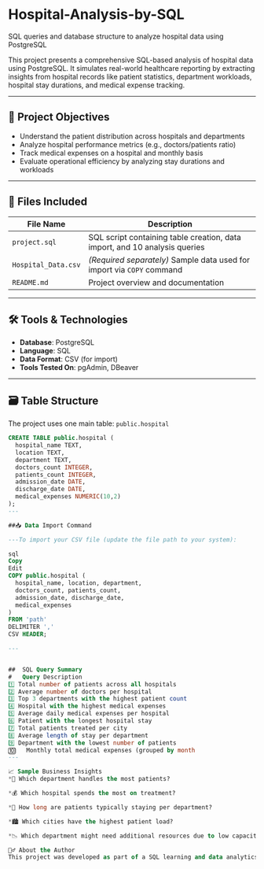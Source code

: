 # Hospital-Analysis-by-SQL
SQL queries and database structure to analyze hospital data using PostgreSQL

This project presents a comprehensive SQL-based analysis of hospital data using PostgreSQL. It simulates real-world healthcare reporting by extracting insights from hospital records like patient statistics, department workloads, hospital stay durations, and medical expense tracking.

---

## 📌 Project Objectives

- Understand the patient distribution across hospitals and departments
- Analyze hospital performance metrics (e.g., doctors/patients ratio)
- Track medical expenses on a hospital and monthly basis
- Evaluate operational efficiency by analyzing stay durations and workloads

---

## 📂 Files Included

| File Name         | Description                                      |
|------------------|--------------------------------------------------|
| `project.sql`     | SQL script containing table creation, data import, and 10 analysis queries |
| `Hospital_Data.csv` | *(Required separately)* Sample data used for import via `COPY` command |
| `README.md`       | Project overview and documentation              |

---

## 🛠️ Tools & Technologies

- **Database**: PostgreSQL
- **Language**: SQL
- **Data Format**: CSV (for import)
- **Tools Tested On**: pgAdmin, DBeaver

---

## 🗃️ Table Structure

The project uses one main table: `public.hospital`

```sql
CREATE TABLE public.hospital (
  hospital_name TEXT,
  location TEXT,
  department TEXT,
  doctors_count INTEGER,
  patients_count INTEGER,
  admission_date DATE,
  discharge_date DATE,
  medical_expenses NUMERIC(10,2)
);
---

##📥 Data Import Command

---To import your CSV file (update the file path to your system):

sql
Copy
Edit
COPY public.hospital (
  hospital_name, location, department,
  doctors_count, patients_count,
  admission_date, discharge_date,
  medical_expenses
)
FROM 'path'
DELIMITER ','
CSV HEADER;

---


##  SQL Query Summary
#	Query Description
1️⃣	Total number of patients across all hospitals
2️⃣	Average number of doctors per hospital
3️⃣	Top 3 departments with the highest patient count
4️⃣	Hospital with the highest medical expenses
5️⃣	Average daily medical expenses per hospital
6️⃣	Patient with the longest hospital stay
7️⃣	Total patients treated per city
8️⃣	Average length of stay per department
9️⃣	Department with the lowest number of patients
🔟	Monthly total medical expenses (grouped by month
---

📈 Sample Business Insights
*💉 Which department handles the most patients?

*💰 Which hospital spends the most on treatment?

*📆 How long are patients typically staying per department?

*🏙️ Which cities have the highest patient load?

*📉 Which department might need additional resources due to low capacity?

🙋‍♂️ About the Author
This project was developed as part of a SQL learning and data analytics practice initiative by PUNEET TIWARI
